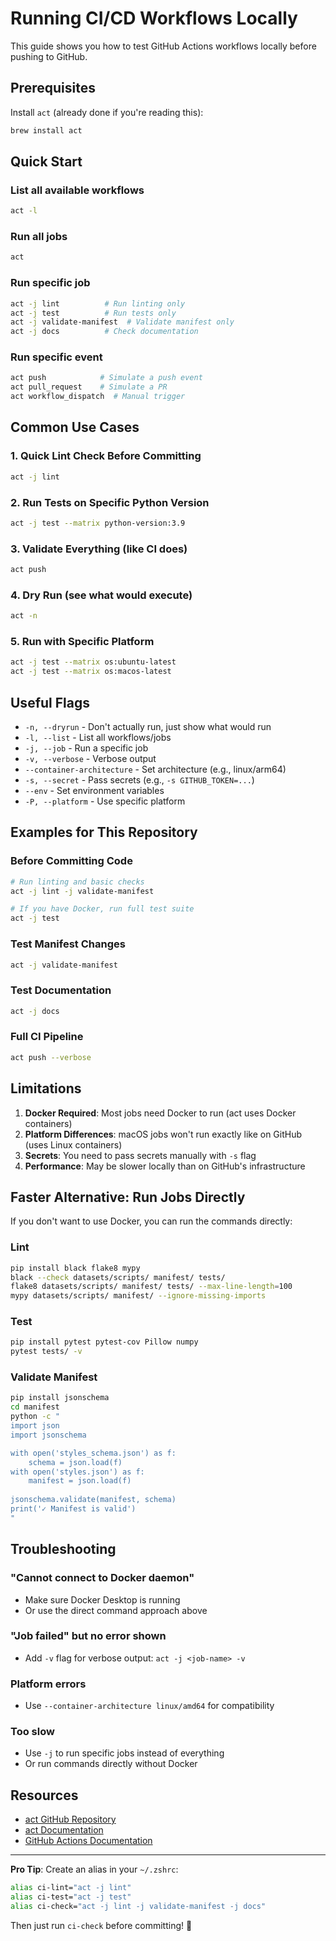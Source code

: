 # Running CI/CD Workflows Locally

This guide shows you how to test GitHub Actions workflows locally before pushing to GitHub.

## Prerequisites

Install `act` (already done if you're reading this):
```bash
brew install act
```

## Quick Start

### List all available workflows
```bash
act -l
```

### Run all jobs
```bash
act
```

### Run specific job
```bash
act -j lint          # Run linting only
act -j test          # Run tests only
act -j validate-manifest  # Validate manifest only
act -j docs          # Check documentation
```

### Run specific event
```bash
act push            # Simulate a push event
act pull_request    # Simulate a PR
act workflow_dispatch  # Manual trigger
```

## Common Use Cases

### 1. Quick Lint Check Before Committing
```bash
act -j lint
```

### 2. Run Tests on Specific Python Version
```bash
act -j test --matrix python-version:3.9
```

### 3. Validate Everything (like CI does)
```bash
act push
```

### 4. Dry Run (see what would execute)
```bash
act -n
```

### 5. Run with Specific Platform
```bash
act -j test --matrix os:ubuntu-latest
act -j test --matrix os:macos-latest
```

## Useful Flags

- `-n, --dryrun` - Don't actually run, just show what would run
- `-l, --list` - List all workflows/jobs
- `-j, --job` - Run a specific job
- `-v, --verbose` - Verbose output
- `--container-architecture` - Set architecture (e.g., linux/arm64)
- `-s, --secret` - Pass secrets (e.g., `-s GITHUB_TOKEN=...`)
- `--env` - Set environment variables
- `-P, --platform` - Use specific platform

## Examples for This Repository

### Before Committing Code
```bash
# Run linting and basic checks
act -j lint -j validate-manifest

# If you have Docker, run full test suite
act -j test
```

### Test Manifest Changes
```bash
act -j validate-manifest
```

### Test Documentation
```bash
act -j docs
```

### Full CI Pipeline
```bash
act push --verbose
```

## Limitations

1. **Docker Required**: Most jobs need Docker to run (act uses Docker containers)
2. **Platform Differences**: macOS jobs won't run exactly like on GitHub (uses Linux containers)
3. **Secrets**: You need to pass secrets manually with `-s` flag
4. **Performance**: May be slower locally than on GitHub's infrastructure

## Faster Alternative: Run Jobs Directly

If you don't want to use Docker, you can run the commands directly:

### Lint
```bash
pip install black flake8 mypy
black --check datasets/scripts/ manifest/ tests/
flake8 datasets/scripts/ manifest/ tests/ --max-line-length=100
mypy datasets/scripts/ manifest/ --ignore-missing-imports
```

### Test
```bash
pip install pytest pytest-cov Pillow numpy
pytest tests/ -v
```

### Validate Manifest
```bash
pip install jsonschema
cd manifest
python -c "
import json
import jsonschema

with open('styles_schema.json') as f:
    schema = json.load(f)
with open('styles.json') as f:
    manifest = json.load(f)
    
jsonschema.validate(manifest, schema)
print('✓ Manifest is valid')
"
```

## Troubleshooting

### "Cannot connect to Docker daemon"
- Make sure Docker Desktop is running
- Or use the direct command approach above

### "Job failed" but no error shown
- Add `-v` flag for verbose output: `act -j <job-name> -v`

### Platform errors
- Use `--container-architecture linux/amd64` for compatibility

### Too slow
- Use `-j` to run specific jobs instead of everything
- Or run commands directly without Docker

## Resources

- [act GitHub Repository](https://github.com/nektos/act)
- [act Documentation](https://nektosact.com)
- [GitHub Actions Documentation](https://docs.github.com/en/actions)

---

**Pro Tip**: Create an alias in your `~/.zshrc`:
```bash
alias ci-lint="act -j lint"
alias ci-test="act -j test"
alias ci-check="act -j lint -j validate-manifest -j docs"
```

Then just run `ci-check` before committing! 🚀

